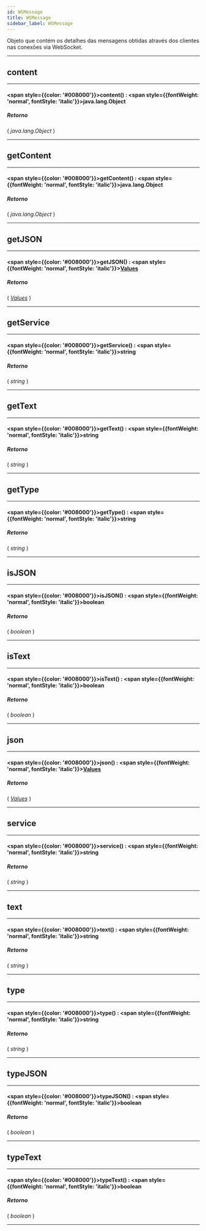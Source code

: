 ```yaml
---
id: WSMessage
title: WSMessage
sidebar_label: WSMessage
---
```


Objeto que contém os detalhes das mensagens obtidas através dos clientes nas conexões via WebSocket.

---

## content

---

#### <span style={{color: '#008000'}}>content</span>() : <span style={{fontWeight: 'normal', fontStyle: 'italic'}}>java.lang.Object</span>
##### Retorno

( _java.lang.Object_ )


---

## getContent

---

#### <span style={{color: '#008000'}}>getContent</span>() : <span style={{fontWeight: 'normal', fontStyle: 'italic'}}>java.lang.Object</span>
##### Retorno

( _java.lang.Object_ )


---

## getJSON

---

#### <span style={{color: '#008000'}}>getJSON</span>() : <span style={{fontWeight: 'normal', fontStyle: 'italic'}}>[Values](../objects/Values)</span>
##### Retorno

( _[Values](../objects/Values)_ )


---

## getService

---

#### <span style={{color: '#008000'}}>getService</span>() : <span style={{fontWeight: 'normal', fontStyle: 'italic'}}>string</span>
##### Retorno

( _string_ )


---

## getText

---

#### <span style={{color: '#008000'}}>getText</span>() : <span style={{fontWeight: 'normal', fontStyle: 'italic'}}>string</span>
##### Retorno

( _string_ )


---

## getType

---

#### <span style={{color: '#008000'}}>getType</span>() : <span style={{fontWeight: 'normal', fontStyle: 'italic'}}>string</span>
##### Retorno

( _string_ )


---

## isJSON

---

#### <span style={{color: '#008000'}}>isJSON</span>() : <span style={{fontWeight: 'normal', fontStyle: 'italic'}}>boolean</span>
##### Retorno

( _boolean_ )


---

## isText

---

#### <span style={{color: '#008000'}}>isText</span>() : <span style={{fontWeight: 'normal', fontStyle: 'italic'}}>boolean</span>
##### Retorno

( _boolean_ )


---

## json

---

#### <span style={{color: '#008000'}}>json</span>() : <span style={{fontWeight: 'normal', fontStyle: 'italic'}}>[Values](../objects/Values)</span>
##### Retorno

( _[Values](../objects/Values)_ )


---

## service

---

#### <span style={{color: '#008000'}}>service</span>() : <span style={{fontWeight: 'normal', fontStyle: 'italic'}}>string</span>
##### Retorno

( _string_ )


---

## text

---

#### <span style={{color: '#008000'}}>text</span>() : <span style={{fontWeight: 'normal', fontStyle: 'italic'}}>string</span>
##### Retorno

( _string_ )


---

## type

---

#### <span style={{color: '#008000'}}>type</span>() : <span style={{fontWeight: 'normal', fontStyle: 'italic'}}>string</span>
##### Retorno

( _string_ )


---

## typeJSON

---

#### <span style={{color: '#008000'}}>typeJSON</span>() : <span style={{fontWeight: 'normal', fontStyle: 'italic'}}>boolean</span>
##### Retorno

( _boolean_ )


---

## typeText

---

#### <span style={{color: '#008000'}}>typeText</span>() : <span style={{fontWeight: 'normal', fontStyle: 'italic'}}>boolean</span>
##### Retorno

( _boolean_ )


---

